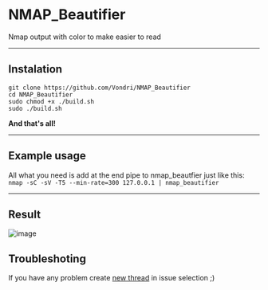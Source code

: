# NMAP_Beautifier
Nmap output with color to make easier to read 

<hr>

## Instalation

```
git clone https://github.com/Vondri/NMAP_Beautifier
cd NMAP_Beautifier
sudo chmod +x ./build.sh
sudo ./build.sh
```

**And that's all!**

<hr>

## Example usage

All what you need is add at the end pipe to nmap_beautfier just like this: `nmap -sC -sV -T5 --min-rate=300 127.0.0.1 | nmap_beautifier`

<hr>

## Result

![image](https://github.com/Vondri/NMAP_Beaufitier/assets/56918032/18db9670-463d-49ab-a554-59fa9df145a4)

## Troubleshoting
If you have any problem create [new thread](https://github.com/Vondri/NMAP_Beaufitier/issues/new/choose) in issue selection ;)
